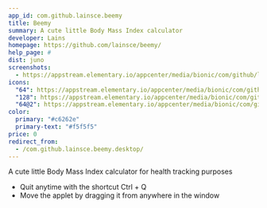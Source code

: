 ```yaml
---
app_id: com.github.lainsce.beemy
title: Beemy
summary: A cute little Body Mass Index calculator
developer: Lains
homepage: https://github.com/lainsce/beemy/
help_page: #
dist: juno
screenshots:
  - https://appstream.elementary.io/appcenter/media/bionic/com/github/lainsce.beemy/8A02FBF8A1B7A2BAF2E9AAA6C4581D64/screenshots/image-1_orig.png
icons:
  "64": https://appstream.elementary.io/appcenter/media/bionic/com/github/lainsce.beemy/8A02FBF8A1B7A2BAF2E9AAA6C4581D64/icons/64x64/com.github.lainsce.beemy_com.github.lainsce.beemy.png
  "128": https://appstream.elementary.io/appcenter/media/bionic/com/github/lainsce.beemy/8A02FBF8A1B7A2BAF2E9AAA6C4581D64/icons/128x128/com.github.lainsce.beemy_com.github.lainsce.beemy.png
  "64@2": https://appstream.elementary.io/appcenter/media/bionic/com/github/lainsce.beemy/8A02FBF8A1B7A2BAF2E9AAA6C4581D64/icons/64x64@2/com.github.lainsce.beemy_com.github.lainsce.beemy.png
color:
  primary: "#c6262e"
  primary-text: "#f5f5f5"
price: 0
redirect_from:
  - /com.github.lainsce.beemy.desktop/
---
```


<p>A cute little Body Mass Index calculator for health tracking purposes</p>
<ul>
  <li>Quit anytime with the shortcut Ctrl + Q</li>
  <li>Move the applet by dragging it from anywhere in the window</li>
</ul>
